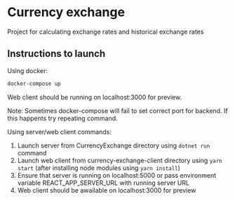 # Currency exchange

Project for calculating exchange rates and historical exchange rates

## Instructions to launch

Using docker:

```bash
docker-compose up
```

Web client should be running on localhost:3000 for preview.

Note: Sometimes docker-compose will fail to set correct port for backend. If this happents try repeating command.

Using server/web client commands:

1. Launch server from CurrencyExchange directory using ```dotnet run``` command
2. Launch web client from currency-exchange-client directory using ```yarn start``` (after installing node modules using ```yarn install```)
3. Ensure that server is running on localhost:5000 or pass environment variable REACT_APP_SERVER_URL with running server URL
4. Web client should be awailable on localhost:3000 for preview
